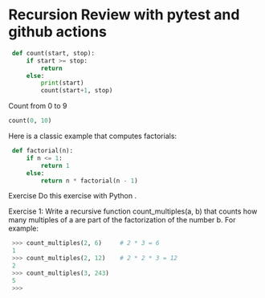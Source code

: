 # Recursion Review with pytest and github actions

```python
 def count(start, stop):
     if start >= stop:
         return
     else:
         print(start)
         count(start+1, stop)
```

Count from 0 to 9

```python
count(0, 10)
```

Here is a classic example that computes factorials:

```python
 def factorial(n):
     if n <= 1:
         return 1
     else:
         return n * factorial(n - 1)
```

Exercise
Do this exercise with Python .

Exercise 1: Write a recursive function count_multiples(a, b) that counts how many multiples of a are part of the factorization of the number b. For example:

```python
 >>> count_multiples(2, 6)     # 2 * 3 = 6
 1
 >>> count_multiples(2, 12)    # 2 * 2 * 3 = 12
 2
 >>> count_multiples(3, 243)   
 5
 >>>
 ```
